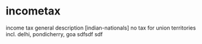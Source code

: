 # incometax

income tax general description [indian-nationals]
no tax for union territories incl. delhi, pondicherry, goa
sdfsdf
sdf
